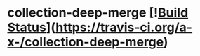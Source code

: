 # collection-deep-merge [\![Build Status](https://travis-ci.org/a-x-/collection-deep-merge.svg?branch=master)](https://travis-ci.org/a-x-/collection-deep-merge)
